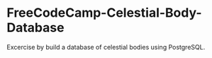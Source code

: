 # FreeCodeCamp-Celestial-Body-Database
 Excercise by build a database of celestial bodies using PostgreSQL.
